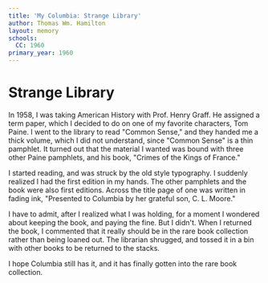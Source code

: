 ```yaml
---
title: 'My Columbia: Strange Library'
author: Thomas Wm. Hamilton
layout: memory
schools:
  CC: 1960
primary_year: 1960
---
```

# Strange Library

In 1958, I was taking American History with Prof. Henry Graff.  He assigned a term paper, which I decided to do on one of my favorite characters, Tom Paine.  I went to the library to read "Common Sense," and they handed me a thick volume, which I did not understand, since "Common Sense" is a thin pamphlet.  It turned out that the material I wanted was bound with three other Paine pamphlets, and his book, "Crimes of the Kings of France."

I started reading, and was struck by the old style typography.  I suddenly realized I had the first edition in my hands.  The other pamphlets and the book were also first editions.  Across the title page of one was written in fading ink, "Presented to Columbia by her grateful son, C. L. Moore."

I have to admit, after I realized what I was holding, for a moment I wondered about keeping the book, and paying the fine.  But I didn't.  When I returned the book, I commented that it really should be in the rare book collection rather than being loaned out.  The librarian shrugged, and tossed it in a bin with other books to be returned to the stacks.

I hope Columbia still has it, and it has finally gotten into the rare book collection.
